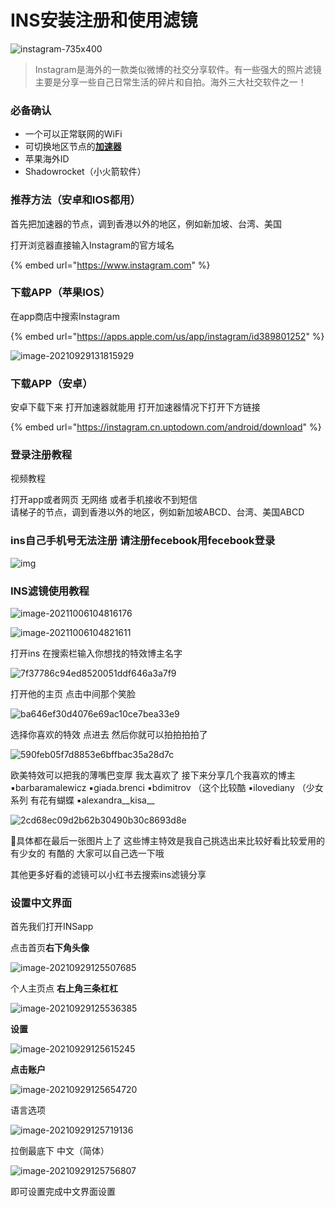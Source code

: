 # INS安装注册和使用滤镜



![instagram-735x400](https://1-1306085497.cos.ap-shanghai.myqcloud.com/img/instagram-735x400.jpg)

> Instagram是海外的一款类似微博的社交分享软件。有一些强大的照片滤镜主要是分享一些自己日常生活的碎片和自拍。海外三大社交软件之一！

### 必备确认

* 一个可以正常联网的WiFi
* 可切换地区节点的[**加速器**](https://buy.wvker.com)
* 苹果海外ID
* Shadowrocket（小火箭软件）

### 推荐方法（安卓和IOS都用）

首先把加速器的节点，调到香港以外的地区，例如新加坡、台湾、美国

打开浏览器直接输入Instagram的官方域名&#x20;

{% embed url="https://www.instagram.com" %}

### 下载APP（苹果IOS）

在app商店中搜索Instagram

{% embed url="https://apps.apple.com/us/app/instagram/id389801252" %}

![image-20210929131815929](https://1-1306085497.cos.ap-shanghai.myqcloud.com/img/image-20210929131815929.png)

### 下载APP（安卓）

安卓下载下来 打开加速器就能用 打开加速器情况下打开下方链接

{% embed url="https://instagram.cn.uptodown.com/android/download" %}

### 登录注册教程

视频教程

打开app或者网页 无网络 或者手机接收不到短信\
请梯子的节点，调到香港以外的地区，例如新加坡ABCD、台湾、美国ABCD

### ins自己手机号无法注册 请注册fecebook用fecebook登录

![img](https://1-1306085497.cos.ap-shanghai.myqcloud.com/img/image-5.png)

### INS滤镜使用教程

![image-20211006104816176](https://1-1306085497.cos.ap-shanghai.myqcloud.com/img/image-20211006104816176.png)

![image-20211006104821611](https://1-1306085497.cos.ap-shanghai.myqcloud.com/img/image-20211006104821611.png)

️打开ins 在搜索栏输入你想找的特效博主名字

️![7f37786c94ed8520051ddf646a3a7f9](https://1-1306085497.cos.ap-shanghai.myqcloud.com/img/7f37786c94ed8520051ddf646a3a7f9.png)

打开他的主页 点击中间那个笑脸

![ba646ef30d4076e69ac10ce7bea33e9](https://1-1306085497.cos.ap-shanghai.myqcloud.com/img/ba646ef30d4076e69ac10ce7bea33e9.png)

️选择你喜欢的特效 点进去 ️然后你就可以拍拍拍拍了

![590feb05f7d8853e6bffbac35a28d7c](https://1-1306085497.cos.ap-shanghai.myqcloud.com/img/590feb05f7d8853e6bffbac35a28d7c.png)

欧美特效可以把我的薄嘴巴变厚 我太喜欢了 接下来分享几个我喜欢的博主 ▪️barbaramalewicz ▪️giada.brenci ▪️bdimitrov （这个比较酷 ▪️ilovediany （少女系列 有花有蝴蝶 ▪️alexandra\_\_kisa\_\_

![2cd68ec09d2b62b30490b30c8693d8e](https://1-1306085497.cos.ap-shanghai.myqcloud.com/img/2cd68ec09d2b62b30490b30c8693d8e.png)

🔺具体都在最后一张图片上了 这些博主特效是我自己挑选出来比较好看比较爱用的 有少女的 有酷的 大家可以自己选一下哦

其他更多好看的滤镜可以小红书去搜索ins滤镜分享

### 设置中文界面

首先我们打开INSapp

点击首页**右下角头像**

![image-20210929125507685](https://1-1306085497.cos.ap-shanghai.myqcloud.com/img/image-20210929125507685.png)

个人主页点 **右上角三条杠杠**

![image-20210929125536385](https://1-1306085497.cos.ap-shanghai.myqcloud.com/img/image-20210929125536385.png)

**设置**

![image-20210929125615245](https://1-1306085497.cos.ap-shanghai.myqcloud.com/img/image-20210929125615245.png)

**点击账户**

![image-20210929125654720](https://1-1306085497.cos.ap-shanghai.myqcloud.com/img/image-20210929125654720.png)

语言选项

![image-20210929125719136](https://1-1306085497.cos.ap-shanghai.myqcloud.com/img/image-20210929125719136.png)

拉倒最底下 中文（简体）

![image-20210929125756807](https://1-1306085497.cos.ap-shanghai.myqcloud.com/img/image-20210929125756807.png)

即可设置完成中文界面设置
